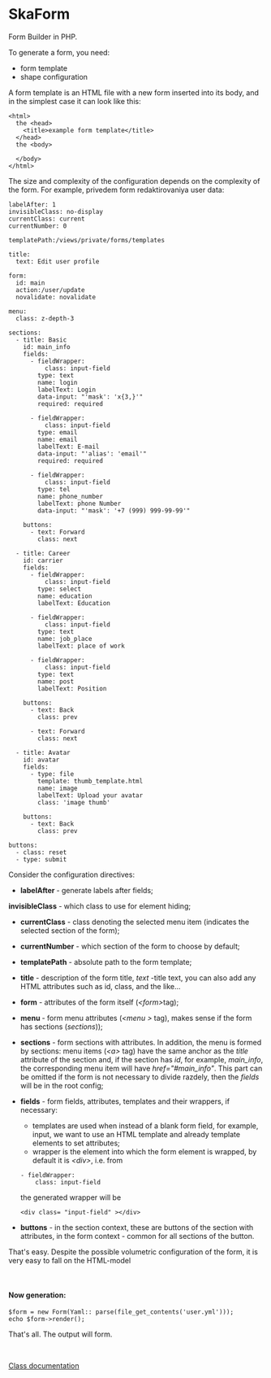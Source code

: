 # SkaForm

Form Builder in PHP.

To generate a form, you need:
- form template
- shape configuration

A form template is an HTML file with a new form inserted into its body, and in the simplest case it can look like this:

```
<html>
  the <head>
    <title>example form template</title>  
  </head>
  the <body>
  
  </body>
</html>
```

The size and complexity of the configuration depends on the complexity of the form. For example, privedem form redaktirovaniya user data:

```
labelAfter: 1
invisibleClass: no-display
currentClass: current
currentNumber: 0

templatePath:/views/private/forms/templates

title:
  text: Edit user profile

form:
  id: main
  action:/user/update
  novalidate: novalidate

menu:
  class: z-depth-3

sections:
  - title: Basic
    id: main_info
    fields:
      - fieldWrapper:
          class: input-field
        type: text
        name: login
        labelText: Login
        data-input: "'mask': 'x{3,}'"
        required: required

      - fieldWrapper:
          class: input-field
        type: email
        name: email
        labelText: E-mail
        data-input: "'alias': 'email'"
        required: required

      - fieldWrapper:
          class: input-field
        type: tel
        name: phone_number
        labelText: phone Number
        data-input: "'mask': '+7 (999) 999-99-99'"

    buttons:
      - text: Forward
        class: next

  - title: Career
    id: carrier
    fields:
      - fieldWrapper:
          class: input-field
        type: select
        name: education
        labelText: Education

      - fieldWrapper:
          class: input-field
        type: text
        name: job_place
        labelText: place of work

      - fieldWrapper:
          class: input-field
        type: text
        name: post
        labelText: Position

    buttons:
      - text: Back
        class: prev

      - text: Forward
        class: next

  - title: Avatar
    id: avatar
    fields:
      - type: file
        template: thumb_template.html
        name: image
        labelText: Upload your avatar
        class: 'image thumb'

    buttons:
      - text: Back
        class: prev

buttons:
  - class: reset
  - type: submit
```

Consider the configuration directives:
- <b > labelAfter </b > - generate labels after fields;

<b>invisibleClass</b> - which class to use for element hiding;

- <b>currentClass</b> - class denoting the selected menu item (indicates the selected section of the form);

- <b>currentNumber</b> - which section of the form to choose by default;

- <b > templatePath</b> - absolute path to the form template;

- <b>title</b> - description of the form title, <I> text</I > -title text, you can also add any HTML attributes such as id, class, and the like...

- <b > form</b> - attributes of the form itself (<I>\<form></i>tag);

- <b>menu </b > - form menu attributes (<I>\<menu > </I > tag), makes sense if the form has sections (<I>sections</i>));

- <b> sections</b > - form sections with attributes. In addition, the menu is formed by sections: menu items (<I>\<a></I> tag) have the same anchor as the <I>title</I> attribute of the section and, if the section has <I>id</I>, for example, <I>main_info</I>, the corresponding menu item will have <I>href="#main_info"</I>. This part can be omitted if the form is not necessary to divide razdely, then the <i>fields</i> will be in the root config;

- <b > fields</b> - form fields, attributes, templates and their wrappers, if necessary:
  - templates are used when instead of a blank form field, for example, input, we want to use an HTML template and already template elements to set attributes;
  - wrapper is the element into which the form element is wrapped, by default it is <i>\<div></i>, i.e. from
  ```
  - fieldWrapper:
      class: input-field
  ```
  the generated wrapper will be 
  ```
  <div class= "input-field" ></div>
  ```
 
- <b> buttons</b > - in the section context, these are buttons of the section with attributes, in the form context - common for all sections of the button.

That's easy. Despite the possible volumetric configuration of the form, it is very easy to fall on the HTML-model

<br>

#### Now generation:

```
$form = new Form(Yaml:: parse(file_get_contents('user.yml')));
echo $form->render();
```

That's all. The output will form.

<br>

[Class documentation](docs_en)
